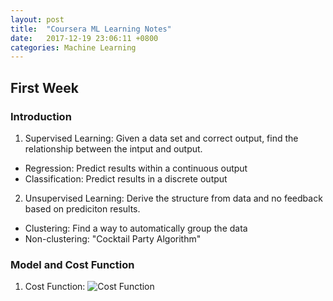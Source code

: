 ```yaml
---
layout: post
title:  "Coursera ML Learning Notes"
date:   2017-12-19 23:06:11 +0800
categories: Machine Learning
---
```


## First Week

### Introduction
1. Supervised Learning: Given a data set and correct output, find the relationship between the intput and output.
  * Regression: Predict results within a continuous output
  * Classification: Predict results in a discrete output
2. Unsupervised Learning: Derive the structure from data and no feedback based on prediciton results.
  * Clustering: Find a way to automatically group the data
  * Non-clustering: "Cocktail Party Algorithm"

### Model and Cost Function
1. Cost Function:
![Cost Function](https://github.com/zhejingxu/zhejingxu.github.io/tree/master/_pics/cost_function.png)